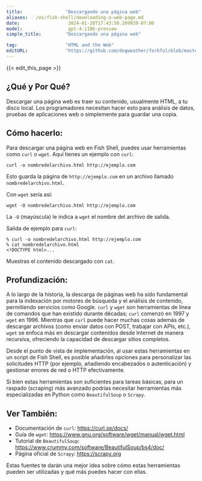```yaml
---
title:                "Descargando una página web"
aliases: - /es/fish-shell/downloading-a-web-page.md
date:                  2024-01-20T17:43:58.209939-07:00
model:                 gpt-4-1106-preview
simple_title:         "Descargando una página web"

tag:                  "HTML and the Web"
editURL:              "https://github.com/dogweather/forkful/blob/master/content/es/fish-shell/downloading-a-web-page.md"
---
```


{{< edit_this_page >}}

## ¿Qué y Por Qué?
Descargar una página web es traer su contenido, usualmente HTML, a tu disco local. Los programadores necesitan hacer esto para análisis de datos, pruebas de aplicaciones web o simplemente para guardar una copia.

## Cómo hacerlo:
Para descargar una página web en Fish Shell, puedes usar herramientas como `curl` o `wget`. Aquí tienes un ejemplo con `curl`:

```Fish Shell
curl -o nombredelarchivo.html http://ejemplo.com
```

Esto guarda la página de `http://ejemplo.com` en un archivo llamado `nombredelarchivo.html`.

Con `wget` sería así:

```Fish Shell
wget -O nombredelarchivo.html http://ejemplo.com
```

La `-O` (mayúscula) le indica a `wget` el nombre del archivo de salida.

Salida de ejemplo para `curl`:

```Fish Shell
% curl -o nombredelarchivo.html http://ejemplo.com
% cat nombredelarchivo.html
<!DOCTYPE html>...
```

Muestras el contenido descargado con `cat`.

## Profundización:

A lo largo de la historia, la descarga de páginas web ha sido fundamental para la indexación por motores de búsqueda y el análisis de contenido, permitiendo servicios como Google. `curl` y `wget` son herramientas de línea de comandos que han existido durante décadas; `curl` comenzó en 1997 y `wget` en 1996. Mientras que `curl` puede hacer muchas cosas además de descargar archivos (como enviar datos con POST, trabajar con APIs, etc.), `wget` se enfoca más en descargar contenidos desde Internet de manera recursiva, ofreciendo la capacidad de descargar sitios completos.

Desde el punto de vista de implementación, al usar estas herramientas en un script de Fish Shell, es posible añadirles opciones para personalizar las solicitudes HTTP (por ejemplo, añadiendo encabezados o autenticación) y gestionar errores de red o HTTP efectivamente.

Si bien estas herramientas son suficientes para tareas básicas, para un raspado (scraping) más avanzado podrías necesitar herramientas más especializadas en Python como `BeautifulSoup` o `Scrapy`.

## Ver También:

- Documentación de `curl`: https://curl.se/docs/
- Guía de `wget`: https://www.gnu.org/software/wget/manual/wget.html
- Tutorial de `BeautifulSoup`: https://www.crummy.com/software/BeautifulSoup/bs4/doc/
- Página oficial de `Scrapy`: https://scrapy.org

Estas fuentes te darán una mejor idea sobre cómo estas herramientas pueden ser utilizadas y qué más puedes hacer con ellas.
